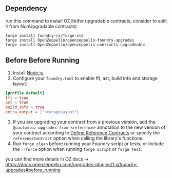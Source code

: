 ## Dependency
run this command to install OZ lib(for upgradable contracts, consider to split it from NonUpgradable contracts)
```
forge install foundry-rs/forge-std
forge install OpenZeppelin/openzeppelin-foundry-upgrades
forge install OpenZeppelin/openzeppelin-contracts-upgradeable
```

## Before Before Running
1. Install [Node.js](https://nodejs.org/).
2. Configure your `foundry.toml` to enable ffi, ast, build info and storage layout:
```toml
[profile.default]
ffi = true
ast = true
build_info = true
extra_output = ["storageLayout"]
```
3. If you are upgrading your contract from a previous version, add the `@custom:oz-upgrades-from <reference>` annotation to the new version of your contract according to [Define Reference Contracts](https://docs.openzeppelin.com/upgrades-plugins/1.x/api-core#define-reference-contracts) or specify the `referenceContract` option when calling the library's functions.
4. Run `forge clean` before running your Foundry script or tests, or include the `--force` option when running `forge script` or `forge test`.

you can find more details in OZ docs -> 
https://docs.openzeppelin.com/upgrades-plugins/1.x/foundry-upgrades#before_running
